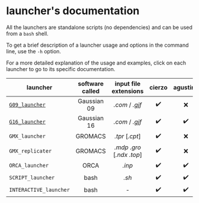 # launcher's documentation

All the launchers are standalone scripts (no dependencies) and can be used from a `bash` shell.

To get a brief description of a launcher usage and options in the command line, use the `-h` option.

For a more detailed explanation of the usage and examples, click on each launcher to go to its specific documentation.

| launcher | software called | input file extensions | cierzo | agustina | remarks |
| --- | :---: | :---: | :---: | :---: | --- |
| [`G09_launcher`](./GAUSSIAN_launcher.rst) | Gaussian 09 | *.com* / *.gjf* | :heavy_check_mark: | :x: | |
| [`G16_launcher`](./GAUSSIAN_launcher.rst) | Gaussian 16 | *.com* / *.gjf* | :heavy_check_mark: | :heavy_check_mark: | |
| `GMX_launcher` | GROMACS | *.tpr* [*.cpt*] | :heavy_check_mark: | :x: | |
| `GMX_replicater` | GROMACS | *.mdp* *.gro* [*.ndx* *.top*] | :heavy_check_mark: | :x: | |
| `ORCA_launcher` | ORCA | *.inp* | :heavy_check_mark: | :heavy_check_mark: | |
| `SCRIPT_launcher` | bash | *.sh* | :heavy_check_mark: | :heavy_check_mark: | |
| `INTERACTIVE_launcher` | bash | *-* | :heavy_check_mark: | :heavy_check_mark: | |

